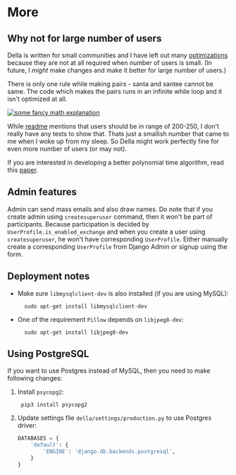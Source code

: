 # More

## Why not for large number of users

Della is written for small communities and I have left out many [optimizations](https://en.wikipedia.org/wiki/Program_optimization) because they are not at all required when number of users is small. (In future, I _might_ make changes and make it better for large number of users.)

There is only one rule while making pairs - santa and santee cannot be same. The code which makes the pairs runs in an infinite while loop and it isn't optimized at all.

[![some fancy math explanation](https://img.youtube.com/vi/5kC5k5QBqcc/0.jpg)](https://www.youtube.com/watch?v=5kC5k5QBqcc)

While [readme](README.md) mentions that users should be in range of 200-250, I don't really have any tests to show that. Thats just a smallish number that came to me when I woke up from my sleep. So Della might work perfectly fine for even more number of users (or may not).

If you are interested in developing a better polynomial time algorithm, read this [paper](https://www.lix.polytechnique.fr/~liberti/sesan.pdf).

## Admin features

Admin can send mass emails and also draw names. Do note that if you create admin using `createsuperuser` command, then it won't be part of participants. Because participation is decided by `UserProfile.is_enabled_exchange` and when you create a user using `createsuperuser`, he won't have corresponding `UserProfile`. Either manually create a corresponding `UserProfile` from Django Admin or signup using the form.

## Deployment notes

- Make sure `libmysqlclient-dev` is also installed (if you are using MySQL):

        sudo apt-get install libmysqlclient-dev

- One of the requirement `Pillow` depends on `libjpeg8-dev`:
    
        sudo apt-get install libjpeg8-dev


## Using PostgreSQL

If you want to use Postgres instead of MySQL, then you need to make following changes:

1. Install `psycopg2`:

        pip3 install psycopg2

2. Update settings file `della/settings/production.py` to use Postgres driver: 

    ```python
    DATABASES = {
        'default': {
            'ENGINE': 'django.db.backends.postgresql',
        }
    }
    ```
